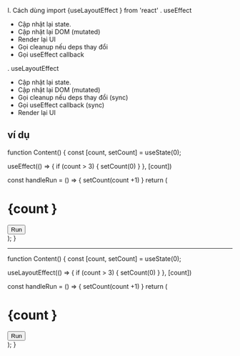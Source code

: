I. Cách dùng import {useLayoutEffect } from 'react'
. useEffect

- Cập nhật lại state.
- Cập nhật lại DOM (mutated)
- Render lại UI
- Gọi cleanup nếu deps thay đổi
- Gọi useEffect callback

. useLayoutEffect

- Cập nhật lại state.
- Cập nhật lại DOM (mutated)
- Gọi cleanup nếu deps thay đổi (sync)
- Gọi useEffect callback (sync)
- Render lại UI

## ví dụ

function Content() {
const [count, setCount] = useState(0);

useEffect(() => {
if (count > 3) {
setCount(0)
}
}, [count])

const handleRun = () => {
setCount(count +1)
}
return (

<div className="Content">
<h1>{count }</h1>
<button onClick={handleRun}>Run</button>
</div>
);
}

---

function Content() {
const [count, setCount] = useState(0);

useLayoutEffect(() => {
if (count > 3) {
setCount(0)
}
}, [count])

const handleRun = () => {
setCount(count +1)
}
return (

<div className="Content">
<h1>{count }</h1>
<button onClick={handleRun}>Run</button>
</div>
);
}
